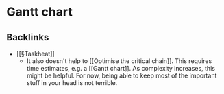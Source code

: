 # Gantt chart

## Backlinks
* [[§Taskheat]]
	* It also doesn't help to [[Optimise the critical chain]]. This requires time estimates, e.g. a [[Gantt chart]]. As complexity increases, this might be helpful. For now, being able to keep most of the important stuff in your head is not terrible.

<!-- {BearID:1AF94DE6-4DD5-455A-990E-1B089C108E89-91685-000003ADB6D3AD64} -->
